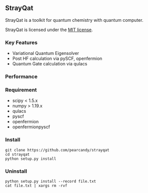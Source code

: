 
## StrayQat

StrayQat is a toolkit for quantum chemistry with quantum computer.

StrayQat is licensed under the [MIT license](https://github.com/qulacs/qulacs/blob/master/LICENSE).

### Key Features
- Variational Quantum Eigensolver
- Post HF calculation via pySCF, openfermion
- Quantum Gate calculation via qulacs

### Performance

### Requirement
- scipy < 1.5.x
- numpy > 1.19.x
- qulacs
- pyscf
- openfermion
- openfermionpyscf

### Install
```
git clone https://github.com/pearcandy/strayqat
cd strayqat
python setup.py install
```

### Uninstall
```
python setup.py install --record file.txt  
cat file.txt | xargs rm -rvf
```
